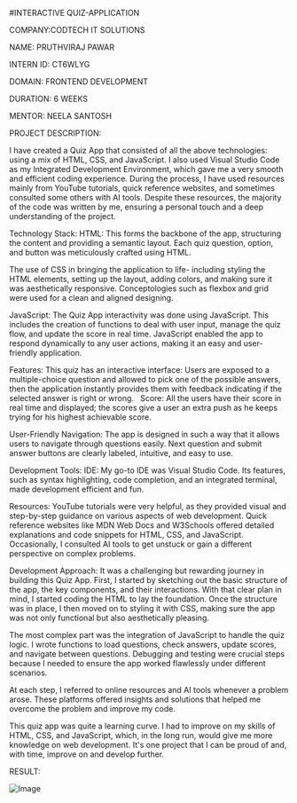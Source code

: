 #INTERACTIVE QUIZ-APPLICATION

COMPANY:CODTECH IT SOLUTIONS

NAME: PRUTHVIRAJ PAWAR

INTERN ID: CT6WLYG

DOMAIN: FRONTEND DEVELOPMENT

DURATION: 6 WEEKS

MENTOR: NEELA SANTOSH

PROJECT DESCRIPTION:

I have created a Quiz App that consisted of all the above technologies: using a mix of HTML, CSS, and JavaScript. I also used Visual Studio Code as my Integrated Development Environment, which gave me a very smooth and efficient coding experience. During the process, I have used resources mainly from YouTube tutorials, quick reference websites, and sometimes consulted some others with AI tools. Despite these resources, the majority of the code was written by me, ensuring a personal touch and a deep understanding of the project.

Technology Stack:
HTML: This forms the backbone of the app, structuring the content and providing a semantic layout. Each quiz question, option, and button was meticulously crafted using HTML.

The use of CSS in bringing the application to life- including styling the HTML elements, setting up the layout, adding colors, and making sure it was aesthetically responsive. Conceptologies such as flexbox and grid were used for a clean and aligned designing.

JavaScript: The Quiz App interactivity was done using JavaScript. This includes the creation of functions to deal with user input, manage the quiz flow, and update the score in real time. JavaScript enabled the app to respond dynamically to any user actions, making it an easy and user-friendly application.

Features:
This quiz has an interactive interface: Users are exposed to a multiple-choice question and allowed to pick one of the possible answers, then the application instantly provides them with feedback indicating if the selected answer is right or wrong.
 
Score: All the users have their score in real time and displayed; the scores give a user an extra push as he keeps trying for his highest achievable score.

User-Friendly Navigation: The app is designed in such a way that it allows users to navigate through questions easily. Next question and submit answer buttons are clearly labeled, intuitive, and easy to use.

Development Tools:
IDE: My go-to IDE was Visual Studio Code. Its features, such as syntax highlighting, code completion, and an integrated terminal, made development efficient and fun.

Resources: YouTube tutorials were very helpful, as they provided visual and step-by-step guidance on various aspects of web development. Quick reference websites like MDN Web Docs and W3Schools offered detailed explanations and code snippets for HTML, CSS, and JavaScript. Occasionally, I consulted AI tools to get unstuck or gain a different perspective on complex problems.

Development Approach:
It was a challenging but rewarding journey in building this Quiz App. First, I started by sketching out the basic structure of the app, the key components, and their interactions. With that clear plan in mind, I started coding the HTML to lay the foundation. Once the structure was in place, I then moved on to styling it with CSS, making sure the app was not only functional but also aesthetically pleasing.

The most complex part was the integration of JavaScript to handle the quiz logic. I wrote functions to load questions, check answers, update scores, and navigate between questions. Debugging and testing were crucial steps because I needed to ensure the app worked flawlessly under different scenarios.

At each step, I referred to online resources and AI tools whenever a problem arose. These platforms offered insights and solutions that helped me overcome the problem and improve my code.

This quiz app was quite a learning curve. I had to improve on my skills of HTML, CSS, and JavaScript, which, in the long run, would give me more knowledge on web development. It's one project that I can be proud of and, with time, improve on and develop further.

RESULT:

![Image](https://github.com/user-attachments/assets/31f0659a-62c9-40c9-973e-a1534b89f313)
